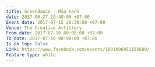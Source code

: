 ```yaml
---
title: Greendance - Múa Xanh
date: 2017-06-27 18:48:00 +07:00
Event date: 2017-07-15 20:30:00 +07:00
Venue: The Creative Artillery
From date: 2017-07-10 00:00:00 +07:00
To date: 2017-07-16 00:00:00 +07:00
Is on top: false
Link: https://www.facebook.com/events/1891096051155600/
Feature type: white
---
```


